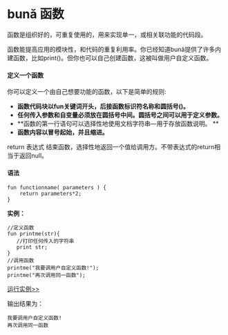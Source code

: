 # bună 函数

函数是组织好的，可重复使用的，⽤来实现单一，或相关联功能的代码段。

函数能提高应⽤的模块性，和代码的重复利用率。你已经知道bună提供了许多内建函数，比如print\(\)。但你也可以自己创建函数，这被叫做用户自定义函数。

#### 定义一个函数

你可以定义一个由⾃己想要功能的函数，以下是简单的规则:

* **函数代码块以fun关键词开头，后接函数标识符名称和圆括号\(\)。**
* **任何传入参数和自变量必须放在圆括号中间。圆括号之间可以用于定义参数。**
* **函数的第一行语句可以选择性地使用⽂档字符串—用于存放函数说明。 **
* **函数内容以冒号起始，并且缩进。**

return 表达式 结束函数，选择性地返回一个值给调用方。不带表达式的return相当于返回null。

#### 语法

```
fun functionname( parameters ) { 
    return parameters*2;
}
```

**实例：**

```
//定义函数
fun printme(str){
   //打印任何传入的字符串
   print str;
}
//调用函数
printme("我要调用户⾃定义函数!"); 
printme("再次调用同一函数");
```

<!-- [运行实例>>](http://10.0.248.222:86?model=Buna9_1) -->
[运行实例>>](https://buna.bacx.io/run.html?model=Buna9_1)

输出结果为：

```
我要调用户⾃定义函数!
再次调用同一函数
```




